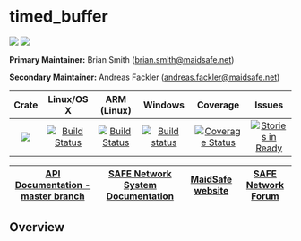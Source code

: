 # timed_buffer

[![](https://img.shields.io/badge/Project%20SAFE-Approved-green.svg)](http://maidsafe.net/applications) [![](https://img.shields.io/badge/License-GPL3-green.svg)](https://github.com/maidsafe/timed_buffer/blob/master/COPYING)

**Primary Maintainer:** Brian Smith (brian.smith@maidsafe.net)

**Secondary Maintainer:** Andreas Fackler (andreas.fackler@maidsafe.net)

|Crate|Linux/OS X|ARM (Linux)|Windows|Coverage|Issues|
|:---:|:--------:|:---------:|:-----:|:------:|:----:|
|[![](http://meritbadge.herokuapp.com/timed_buffer)](https://crates.io/crates/timed_buffer)|[![Build Status](https://travis-ci.org/maidsafe/timed_buffer.svg?branch=master)](https://travis-ci.org/maidsafe/timed_buffer)|[![Build Status](http://ci.maidsafe.net:8080/buildStatus/icon?job=timed_buffer_arm_status_badge)](http://ci.maidsafe.net:8080/job/timed_buffer_arm_status_badge/)|[![Build status](https://ci.appveyor.com/api/projects/status/dcu6dq5xwhacae5m/branch/master?svg=true)](https://ci.appveyor.com/project/MaidSafe-QA/timed-buffer/branch/master)|[![Coverage Status](https://coveralls.io/repos/maidsafe/timed_buffer/badge.svg)](https://coveralls.io/r/maidsafe/timed_buffer)|[![Stories in Ready](https://badge.waffle.io/maidsafe/timed_buffer.png?label=ready&title=Ready)](https://waffle.io/maidsafe/timed_buffer)|


| [API Documentation - master branch](http://maidsafe.net/timed_buffer/master) | [SAFE Network System Documentation](http://systemdocs.maidsafe.net) | [MaidSafe website](http://maidsafe.net) | [SAFE Network Forum](https://forum.safenetwork.io) |
|:------:|:-------:|:-------:|:-------:|

## Overview


